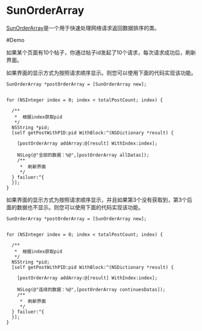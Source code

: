 # SunOrderArray

[SunOrderArray](https://github.com/sunbohong/SunOrderArray)是一个用于快速处理网络请求返回数据排序的类。

#Demo

如果某个页面有10个帖子，你通过帖子id发起了10个请求，每次请求成功后，刷新界面。

如果界面的显示方式为按照请求顺序显示。则您可以使用下面的代码实现该功能。

    SunOrderArray *postOrderArray = [SunOrderArray new];


    for (NSInteger index = 0; index < totalPostCount; index) {

      /**
       *  根据index获取pid
       */
      NSString *pid;
      [self getPostWithPID:pid WithBlock:^(NSDictionary *result) {

        [postOrderArray addArray:@[result] WithIndex:index];

        NSLog(@"全部的数据：%@",[postOrderArray allDatas]);
        /**
         *  刷新界面
         */
      } failuer:^{
      }];
    }



如果界面的显示方式为按照请求顺序显示，并且如果第3个没有获取到，第3个后面的数据也不显示。则您可以使用下面的代码实现该功能。

    SunOrderArray *postOrderArray = [SunOrderArray new];


    for (NSInteger index = 0; index < totalPostCount; index) {

      /**
       *  根据index获取pid
       */
      NSString *pid;
      [self getPostWithPID:pid WithBlock:^(NSDictionary *result) {

        [postOrderArray addArray:@[result] WithIndex:index];

        NSLog(@"连续的数据：%@",[postOrderArray continuesDatas]);
        /**
         *  刷新界面
         */
      } failuer:^{
      }];
    }
